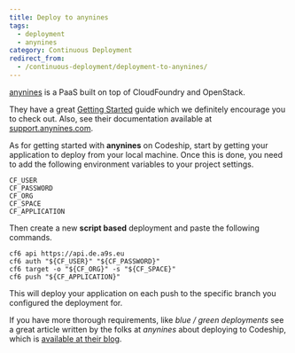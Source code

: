 ```yaml
---
title: Deploy to anynines
tags:
  - deployment
  - anynines
category: Continuous Deployment
redirect_from:
  - /continuous-deployment/deployment-to-anynines/
---
```


[anynines](http://www.anynines.com) is a PaaS built on top of CloudFoundry and OpenStack.

They have a great [Getting Started](https://support.anynines.com/entries/60238466-Getting-started-with-anynines-using-the-CLI-v6) guide which we definitely encourage you to check out. Also, see their documentation available at [support.anynines.com](https://support.anynines.com/forums).

As for getting started with **anynines** on Codeship, start by getting your application to deploy from your local machine. Once this is done, you need to add the following environment variables to your project settings.

```
CF_USER
CF_PASSWORD
CF_ORG
CF_SPACE
CF_APPLICATION
```

Then create a new **script based** deployment and paste the following commands.

```shell
cf6 api https://api.de.a9s.eu
cf6 auth "${CF_USER}" "${CF_PASSWORD}"
cf6 target -o "${CF_ORG}" -s "${CF_SPACE}"
cf6 push "${CF_APPLICATION}"
```

This will deploy your application on each push to the specific branch you configured the deployment for.

If you have more thorough requirements, like _blue / green deployments_ see a great article written by the folks at _anynines_ about deploying to Codeship, which is  [available at their blog](http://blog.anynines.com/setup-continuous-deployment-anynines-codeship-com/).
